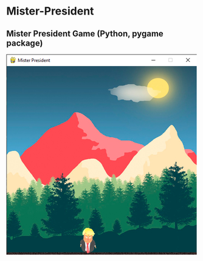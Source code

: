 # Mister-President
## Mister President Game (Python, pygame package)
![Alt Text](https://github.com/ElenaKiriakova/Mister-President/blob/master/images/screen.png?raw=true)
